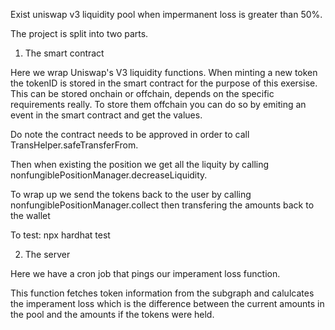 Exist uniswap v3 liquidity pool when impermanent loss is greater than 50%.

The project is split into two parts.

1. The smart contract

Here we wrap Uniswap's V3 liquidity functions. When minting a new token the tokenID is stored in the smart contract for the purpose
of this exersise. This can be stored onchain or offchain, depends on the specific requirements really. To store them offchain you can do so by emiting an event in the smart contract and get the values.

Do note the contract needs to be approved in order to call TransHelper.safeTransferFrom.

Then when existing the position we get all the liquity by calling nonfungiblePositionManager.decreaseLiquidity.

To wrap up we send the tokens back to the user by calling nonfungiblePositionManager.collect then transfering the amounts back to the wallet

To test:
npx hardhat test

2. The server

Here we have a cron job that pings our imperament loss function.

This function fetches token information from the subgraph and calulcates the imperament loss which is the difference between the current amounts in the pool and the amounts if the tokens were held.